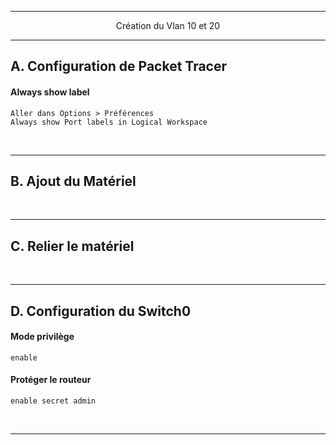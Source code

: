 ---------------------------------------------------------------------------------------------------------------------------------------------------
<p align='center'> Création du Vlan 10 et 20 </p>


---------------------------------------------------------------------------------------------------------------------------------------------------
## A. Configuration de Packet Tracer
#### Always show label
```
Aller dans Options > Préférences
Always show Port labels in Logical Workspace
```

<br />

---------------------------------------------------------------------------------------------------------------------------------------------------
## B. Ajout du Matériel

<br />

---------------------------------------------------------------------------------------------------------------------------------------------------
## C. Relier le matériel

<br />

---------------------------------------------------------------------------------------------------------------------------------------------------
## D. Configuration du Switch0

#### Mode privilège
```
enable
```

#### Protéger le routeur
```
enable secret admin
```

<br />

---------------------------------------------------------------------------------------------------------------------------------------------------


